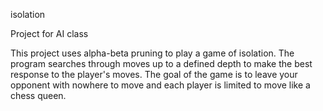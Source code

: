 isolation

Project for AI class

This project uses alpha-beta pruning to play a game of isolation. The program searches through moves up to a defined depth to make the best response to the player's moves. The goal of the game is to leave your opponent with nowhere to move and each player is limited to move like a chess queen. 
